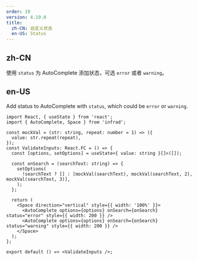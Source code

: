 ```yaml
---
order: 19
version: 4.19.0
title:
  zh-CN: 自定义状态
  en-US: Status
---
```


## zh-CN

使用 `status` 为 AutoComplete 添加状态，可选 `error` 或者 `warning`。

## en-US

Add status to AutoComplete with `status`, which could be `error` or `warning`.

```tsx
import React, { useState } from 'react';
import { AutoComplete, Space } from 'infrad';

const mockVal = (str: string, repeat: number = 1) => ({
  value: str.repeat(repeat),
});
const ValidateInputs: React.FC = () => {
  const [options, setOptions] = useState<{ value: string }[]>([]);

  const onSearch = (searchText: string) => {
    setOptions(
      !searchText ? [] : [mockVal(searchText), mockVal(searchText, 2), mockVal(searchText, 3)],
    );
  };

  return (
    <Space direction="vertical" style={{ width: '100%' }}>
      <AutoComplete options={options} onSearch={onSearch} status="error" style={{ width: 200 }} />
      <AutoComplete options={options} onSearch={onSearch} status="warning" style={{ width: 200 }} />
    </Space>
  );
};

export default () => <ValidateInputs />;
```
